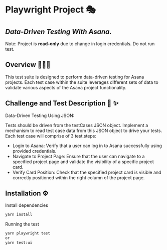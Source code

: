 # Playwright Project 🎭
## _Data-Driven Testing With Asana._
Note: Project is **read-only** due to change in login credentials. Do not run test.

## Overview 👩🏻‍💻

This test suite is designed to perform data-driven testing for Asana projects. Each test case within the suite leverages different sets of data to validate various aspects of the Asana project functionality.

## Challenge and Test Description 📝 ✨
Data-Driven Testing Using JSON:

Tests should be driven from the testCases JSON object. Implement a mechanism to read test case data from this JSON object to drive your tests. Each test case will comprise of 3 test.steps:

 - Login to Asana: Verify that a user can log in to Asana successfully using provided credentials.
 - Navigate to Project Page: Ensure that the user can navigate to a specified project page and validate the visibility of a specific project card.
 - Verify Card Position: Check that the specified project card is visible and correctly positioned within the right column of the project page.

 ## Installation ⚙️

Install dependencies
```sh
yarn install
```

Running the test

```sh
yarn playwright test
or
yarn test:ui
```
